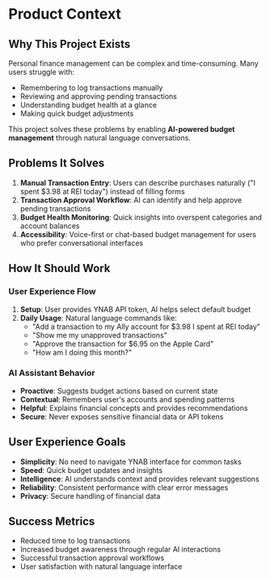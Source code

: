 # Product Context

## Why This Project Exists
Personal finance management can be complex and time-consuming. Many users struggle with:
- Remembering to log transactions manually
- Reviewing and approving pending transactions
- Understanding budget health at a glance
- Making quick budget adjustments

This project solves these problems by enabling **AI-powered budget management** through natural language conversations.

## Problems It Solves
1. **Manual Transaction Entry**: Users can describe purchases naturally ("I spent $3.98 at REI today") instead of filling forms
2. **Transaction Approval Workflow**: AI can identify and help approve pending transactions
3. **Budget Health Monitoring**: Quick insights into overspent categories and account balances
4. **Accessibility**: Voice-first or chat-based budget management for users who prefer conversational interfaces

## How It Should Work
### User Experience Flow
1. **Setup**: User provides YNAB API token, AI helps select default budget
2. **Daily Usage**: Natural language commands like:
   - "Add a transaction to my Ally account for $3.98 I spent at REI today"
   - "Show me my unapproved transactions"
   - "Approve the transaction for $6.95 on the Apple Card"
   - "How am I doing this month?"

### AI Assistant Behavior
- **Proactive**: Suggests budget actions based on current state
- **Contextual**: Remembers user's accounts and spending patterns
- **Helpful**: Explains financial concepts and provides recommendations
- **Secure**: Never exposes sensitive financial data or API tokens

## User Experience Goals
- **Simplicity**: No need to navigate YNAB interface for common tasks
- **Speed**: Quick budget updates and insights
- **Intelligence**: AI understands context and provides relevant suggestions
- **Reliability**: Consistent performance with clear error messages
- **Privacy**: Secure handling of financial data

## Success Metrics
- Reduced time to log transactions
- Increased budget awareness through regular AI interactions
- Successful transaction approval workflows
- User satisfaction with natural language interface
